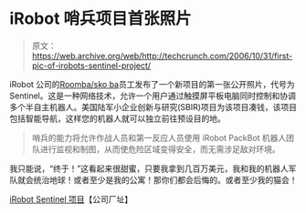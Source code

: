 # iRobot 哨兵项目首张照片

> 原文：<https://web.archive.org/web/http://techcrunch.com/2006/10/31/first-pic-of-irobots-sentinel-project/>

iRobot 公司的[Roomba/sko ba](https://web.archive.org/web/20160220092341/http://crunchgear.com/2006/08/23/lawnmower-roomba/)员工发布了一个新项目的第一张公开照片，代号为 Sentinel。这是一种网络技术，允许一个用户通过触摸屏平板电脑同时控制和协调多个半自主机器人。美国陆军小企业创新与研究(SBIR)项目为该项目凑钱，该项目包括智能导航，这样您的机器人就可以独立前往预设目的地。

> 哨兵的能力将允许作战人员和第一反应人员使用 iRobot PackBot 机器人团队进行监视和制图，从而使危险区域变得安全，而无需涉足敌对环境。

我只能说，“终于！”这看起来很甜蜜，只要我拿到几百万美元，我和我的机器人军队就会统治地球！或者至少是我的公寓！那你们都会后悔的。或者至少我的猫会！

[iRobot Sentinel 项目](https://web.archive.org/web/20160220092341/http://www.irobot.com/sp.cfm?pageid=148)【公司厂址】